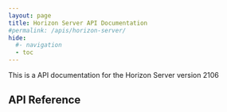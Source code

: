 ```yaml
---
layout: page
title: Horizon Server API Documentation
#permalink: /apis/horizon-server/
hide:
  #- navigation
  - toc
---
```


This is a API documentation for the Horizon Server version 2106

## API Reference
<swagger-ui src="rest-api-swagger-docs.json"/>
